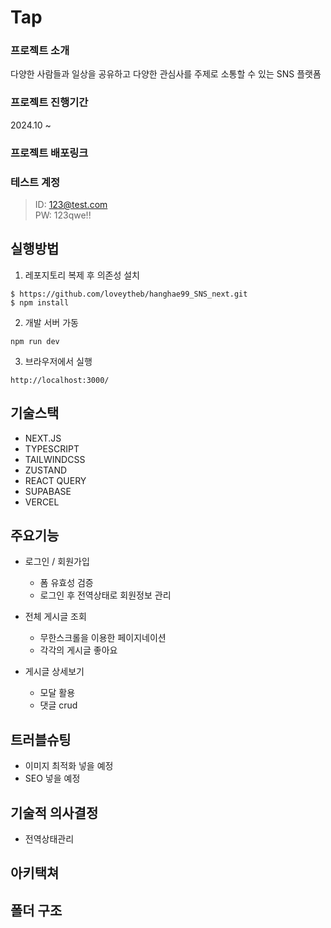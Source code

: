 # Tap

### 프로젝트 소개

다양한 사람들과 일상을 공유하고 다양한 관심사를 주제로 소통할 수 있는 SNS 플랫폼

### 프로젝트 진행기간

2024.10 ~

### 프로젝트 배포링크

### 테스트 계정

> ID: 123@test.com  
> PW: 123qwe!!

## 실행방법

1. 레포지토리 복제 후 의존성 설치

```
$ https://github.com/loveytheb/hanghae99_SNS_next.git
$ npm install
```

2. 개발 서버 가동

```
npm run dev
```

3. 브라우저에서 실행

```
http://localhost:3000/
```

## 기술스택
- NEXT.JS
- TYPESCRIPT
- TAILWINDCSS
- ZUSTAND
- REACT QUERY
- SUPABASE
- VERCEL

## 주요기능
- 로그인 / 회원가입
  - 폼 유효성 검증
  - 로그인 후 전역상태로 회원정보 관리

- 전체 게시글 조회
  - 무한스크롤을 이용한 페이지네이션
  - 각각의 게시글 좋아요

- 게시글 상세보기
  - 모달 활용
  - 댓글 crud

## 트러블슈팅
- 이미지 최적화 넣을 예정
- SEO 넣을 예정

## 기술적 의사결정
- 전역상태관리

## 아키택쳐

## 폴더 구조